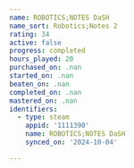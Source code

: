 ```yaml
---
name: ROBOTICS;NOTES DaSH
name_sort: Robotics;Notes 2
rating: 34
active: false
progress: completed
hours_played: 20
purchased_on: .nan
started_on: .nan
beaten_on: .nan
completed_on: .nan
mastered_on: .nan
identifiers:
  - type: steam
    appid: '1111390'
    name: ROBOTICS;NOTES DaSH
    synced_on: '2024-10-04'

---
```

